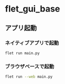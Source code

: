 # flet_gui_base

## アプリ起動

### ネイティブアプリで起動

```bash
flet run main.py
```

### ブラウザベースで起動

```bash
flet run --web main.py
```